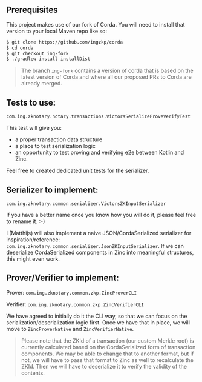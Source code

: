 ## Prerequisites

This project makes use of our fork of Corda. You will need to install that version to your local Maven repo like so:
```bash
$ git clone https://github.com/ingzkp/corda
$ cd corda
$ git checkout ing-fork
$ ./gradlew install installDist
```

> The branch `ing-fork` contains a version of corda that is based on the latest version of Corda and where all our proposed PRs to Corda are already merged.

## Tests to use:

`com.ing.zknotary.notary.transactions.VictorsSerializeProveVerifyTest`

This test will give you: 

* a proper transaction data structure
* a place to test serialization logic 
* an opportunity to test proving and verifying e2e between Kotlin and Zinc.

Feel free to created dedicated unit tests for the serializer.

## Serializer to implement:

`com.ing.zknotary.common.serializer.VictorsZKInputSerializer`

If you have a better name once you know how you will do it, please feel free to rename it. :-)

I (Matthijs) will also implement a naive JSON/CordaSerialized serializer for inspiration/reference: `com.ing.zknotary.common.serializer.JsonZKInputSerializer`.
If we can deserialize CordaSerialized components in Zinc into meaningful structures, this might even work.

## Prover/Verifier to implement:

Prover: `com.ing.zknotary.common.zkp.ZincProverCLI`

Verifier: `com.ing.zknotary.common.zkp.ZincVerifierCLI`

We have agreed to initially do it the CLI way, so that we can focus on the serialization/deserialization logic first.
Once we have that in place, we will move to `ZincProverNative` and `ZincVerifierNative`.

> Please note that the ZKId of a transaction (our custom Merkle root) is currently calculated based on the 
> CordaSerialized form of transaction components. We may be able to change that to another format, but if not, we will have to
> pass that format to Zinc as well to recalculate the ZKId. Then we will have to deserialize it to verify the validity of the contents.

